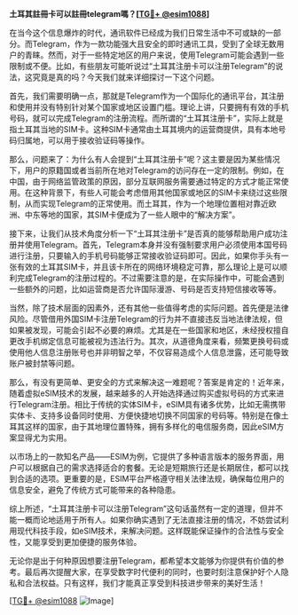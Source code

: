 **土耳其註冊卡可以註冊telegram嗎？[[TG💪+ @esim1088](https://t.me/s/esim1088)]**

在当今这个信息爆炸的时代，通讯软件已经成为我们日常生活中不可或缺的一部分。而Telegram，作为一款功能强大且安全的即时通讯工具，受到了全球无数用户的青睐。然而，对于一些特定地区的用户来说，使用Telegram可能会遇到一些限制或不便。比如，有些朋友可能听说过“土耳其注册卡可以注册Telegram”的说法，这究竟是真的吗？今天我们就来详细探讨一下这个问题。

首先，我们需要明确一点，那就是Telegram作为一个国际化的通讯平台，其注册和使用并没有特别针对某个国家或地区设置门槛。理论上讲，只要拥有有效的手机号码，就可以完成Telegram的注册流程。而所谓的“土耳其注册卡”，实际上就是指土耳其当地的SIM卡。这种SIM卡通常由土耳其境内的运营商提供，具有本地号码归属地，可以用于接收验证码等操作。

那么，问题来了：为什么有人会提到“土耳其注册卡”呢？这主要是因为某些情况下，用户的原籍国或者当前所在地对Telegram的访问存在一定的限制。例如，在中国，由于网络监管政策的原因，部分互联网服务需要通过特定的方式才能正常使用。在这种背景下，有些人可能会考虑借用其他国家或地区的SIM卡来绕过这些限制，从而实现Telegram的正常使用。而土耳其，作为一个地理位置相对靠近欧洲、中东等地的国家，其SIM卡便成为了一些人眼中的“解决方案”。

接下来，让我们从技术角度分析一下“土耳其注册卡”是否真的能够帮助用户成功注册并使用Telegram。首先，Telegram本身并没有强制要求用户必须使用本国号码进行注册，只要输入的手机号码能够正常接收验证码即可。因此，如果你手头有一张有效的土耳其SIM卡，并且该卡所在的网络环境稳定可靠，那么理论上是可以顺利完成Telegram的注册过程的。不过需要注意的是，在实际操作中，可能会遇到一些额外的问题，比如运营商是否允许国际漫游、号码是否支持短信接收等等。

当然，除了技术层面的因素外，还有其他一些值得考虑的实际问题。首先便是法律风险。尽管借用外国SIM卡注册Telegram的行为并不直接违反当地法律法规，但如果被发现，可能会引起不必要的麻烦。尤其是在一些国家和地区，未经授权擅自更改手机绑定信息可能被视为违法行为。其次，从道德角度来看，频繁更换号码或使用他人信息注册账号也并非明智之举，不仅容易造成个人信息泄露，还可能导致账户被封禁等问题。

那么，有没有更简单、更安全的方式来解决这一难题呢？答案是肯定的！近年来，随着虚拟eSIM技术的发展，越来越多的人开始选择通过购买虚拟号码的方式来进行Telegram注册。相比于传统的实体SIM卡，eSIM具有诸多优势，比如无需携带实体卡、支持多设备同时使用、方便快捷地切换不同国家的号码等。特别是在像土耳其这样的国家，由于其地理位置特殊，拥有多样化的电信服务商，因此eSIM方案显得尤为实用。

以市场上的一款知名产品——ESIM为例，它提供了多种语言版本的服务界面，用户可以根据自己的需求选择适合的套餐。无论是短期旅行还是长期居住，都可以找到合适的选项。更重要的是，ESIM平台严格遵守相关法律法规，确保每位用户的信息安全，避免了传统方式可能带来的各种隐患。

综上所述，“土耳其注册卡可以注册Telegram”这句话虽然有一定的道理，但并不能一概而论地适用于所有人。如果你确实遇到了无法直接注册的情况，不妨尝试利用现代科技手段，如eSIM技术，来解决问题。这样既能保证操作的合法性与安全性，又能享受到更加便捷的服务体验。

无论你是出于何种原因想要注册Telegram，都希望本文能够为你提供有价值的参考。最后再次提醒大家，在享受数字时代便利的同时，也要时刻注意保护好个人隐私和合法权益。只有这样，我们才能真正享受到科技进步带来的美好生活！

[[TG💪+ @esim1088](https://t.me/s/esim1088) ![Image](https://i.postimg.cc/4NQfJmqS/Snipaste-2025-05-13-00-14-12.png)]